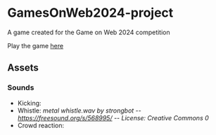 # GamesOnWeb2024-project
A game created for the Game on Web 2024 competition

Play the game [here](https://doori4n.itch.io/gamesonweb-2024)

## Assets
### Sounds
- Kicking: 
- Whistle: *metal whistle.wav by strongbot -- https://freesound.org/s/568995/ -- License: Creative Commons 0*
- Crowd reaction:
